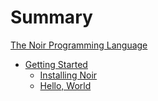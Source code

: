 # Summary

[The Noir Programming Language](index.md)

- [Getting Started](getting_started.md)
    - [Installing Noir](getting_started/install.md)
    - [Hello, World](getting_started/hello_world.md)
